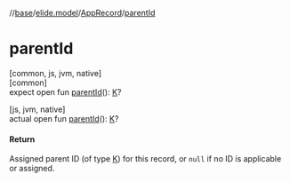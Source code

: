 //[base](../../../index.md)/[elide.model](../index.md)/[AppRecord](index.md)/[parentId](parent-id.md)

# parentId

[common, js, jvm, native]\
[common]\
expect open fun [parentId](parent-id.md)(): [K](index.md)?

[js, jvm, native]\
actual open fun [parentId](parent-id.md)(): [K](index.md)?

#### Return

Assigned parent ID (of type [K](index.md)) for this record, or `null` if no ID is applicable or assigned.
